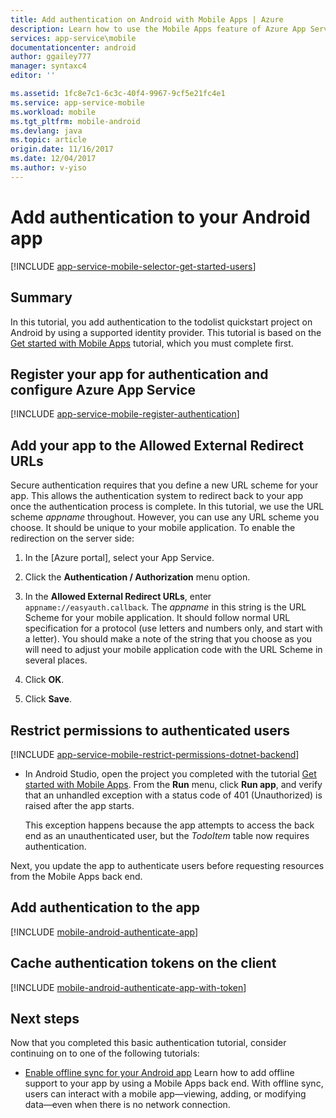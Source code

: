 ```yaml
---
title: Add authentication on Android with Mobile Apps | Azure
description: Learn how to use the Mobile Apps feature of Azure App Service to authenticate users of your Android app through a variety of identity providers, including Google, Facebook, Twitter, and Microsoft.
services: app-service\mobile
documentationcenter: android
author: ggailey777
manager: syntaxc4
editor: ''

ms.assetid: 1fc8e7c1-6c3c-40f4-9967-9cf5e21fc4e1
ms.service: app-service-mobile
ms.workload: mobile
ms.tgt_pltfrm: mobile-android
ms.devlang: java
ms.topic: article
origin.date: 11/16/2017
ms.date: 12/04/2017
ms.author: v-yiso
---
```

# Add authentication to your Android app
[!INCLUDE [app-service-mobile-selector-get-started-users](../../includes/app-service-mobile-selector-get-started-users.md)]

## Summary
In this tutorial, you add authentication to the todolist quickstart project on Android by using a supported identity provider. This tutorial is based on the [Get started with Mobile Apps] tutorial, which you must complete first.

## <a name="register"></a>Register your app for authentication and configure Azure App Service
[!INCLUDE [app-service-mobile-register-authentication](../../includes/app-service-mobile-register-authentication.md)]

## <a name="redirecturl"></a>Add your app to the Allowed External Redirect URLs

Secure authentication requires that you define a new URL scheme for your app. This allows the authentication system to redirect back to your app once the authentication process is complete. In this tutorial, we use the URL scheme _appname_ throughout. However, you can use any URL scheme you choose. It should be unique to your mobile application. To enable the redirection on the server side:

1. In the [Azure portal], select your App Service.

2. Click the **Authentication / Authorization** menu option.

3. In the **Allowed External Redirect URLs**, enter `appname://easyauth.callback`.  The _appname_ in this string is the URL Scheme for your mobile application.  It should follow normal URL specification for a protocol (use letters and numbers only, and start with a letter).  You should make a note of the string that you choose as you will need to adjust your mobile application code with the URL Scheme in several places.

4. Click **OK**.

5. Click **Save**.

## <a name="permissions"></a>Restrict permissions to authenticated users
[!INCLUDE [app-service-mobile-restrict-permissions-dotnet-backend](../../includes/app-service-mobile-restrict-permissions-dotnet-backend.md)]

* In Android Studio, open the project you completed with the tutorial [Get started with Mobile Apps]. From the **Run** menu, click **Run app**, and verify that an unhandled exception with a status code of 401 (Unauthorized) is raised after the app starts.

     This exception happens because the app attempts to access the back end as an unauthenticated user, but the *TodoItem* table now requires authentication.

Next, you update the app to authenticate users before requesting resources from the Mobile Apps back end. 

## Add authentication to the app
[!INCLUDE [mobile-android-authenticate-app](../../includes/mobile-android-authenticate-app.md)]



## <a name="cache-tokens"></a>Cache authentication tokens on the client
[!INCLUDE [mobile-android-authenticate-app-with-token](../../includes/mobile-android-authenticate-app-with-token.md)]

## Next steps
Now that you completed this basic authentication tutorial, consider continuing on to one of the following tutorials:


+ [Enable offline sync for your Android app](./app-service-mobile-android-get-started-offline-data.md)
  Learn how to add offline support to your app by using a Mobile Apps back end. With offline sync, users can interact with a mobile app&mdash;viewing, adding, or modifying data&mdash;even when there is no network connection.

<!-- Anchors. -->
[Register your app for authentication and configure Mobile Services]: #register
[Restrict table permissions to authenticated users]: #permissions
[Add authentication to the app]: #add-authentication
[Store authentication tokens on the client]: #cache-tokens
[Refresh expired tokens]: #refresh-tokens
[Next Steps]:#next-steps


<!-- URLs. -->
[Get started with Mobile Apps]: ./app-service-mobile-android-get-started.md
